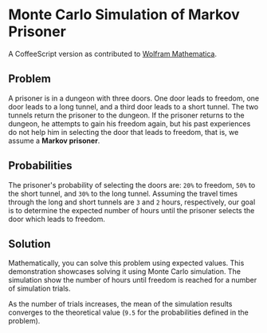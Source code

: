 # Monte Carlo Simulation of Markov Prisoner

A CoffeeScript version as contributed to [Wolfram Mathematica](http://demonstrations.wolfram.com/MonteCarloSimulationOfMarkovPrisoner/).

## Problem

A prisoner is in a dungeon with three doors. One door leads to freedom, one door leads to a long tunnel, and a third door leads to a short tunnel. The two tunnels return the prisoner to the dungeon. If the prisoner returns to the dungeon, he attempts to gain his freedom again, but his past experiences do not help him in selecting the door that leads to freedom, that is, we assume a **Markov prisoner**.

## Probabilities

The prisoner's probability of selecting the doors are: `20%` to freedom, `50%` to the short tunnel, and `30%` to the long tunnel. Assuming the travel times through the long and short tunnels are `3` and `2` hours, respectively, our goal is to determine the expected number of hours until the prisoner selects the door which leads to freedom.

## Solution

Mathematically, you can solve this problem using expected values. This demonstration showcases solving it using Monte Carlo simulation. The simulation show the number of hours until freedom is reached for a number of simulation trials.

As the number of trials increases, the mean of the simulation results converges to the theoretical value (`9.5` for the probabilities defined in the problem).